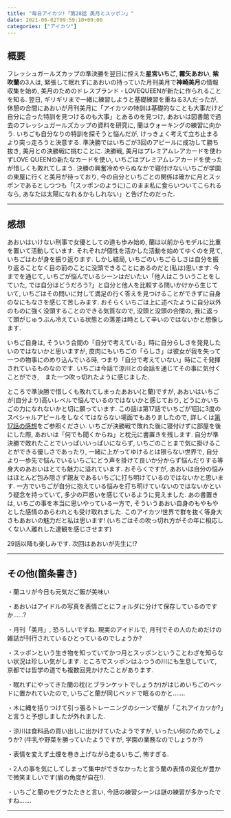 ```yaml
---
title: "毎日アイカツ!「第28話 美月とスッポン」"
date: 2021-06-02T09:59:10+09:00
categories: ["アイカツ"]
---
```

## 概要

フレッシュガールズカップの準決勝を翌日に控えた**星宮いちご**, **霧矢あおい**, **紫吹蘭**の3人は, 緊張して眠れずにあおいの持っていた月刊美月で**神崎美月**の情報収集を始め, 美月のためのドレスブランド・LOVEQUEENが新たに作られることを知る. 翌日, ギリギリまで一緒に練習しようと基礎練習を重ねる3人だったが, 休憩の合間にあおいが月刊美月に「アイカツの特訓は基礎的なことも大事だけど自分に合った特訓を見つけるのも大事」とあるのを見つけ, あおいは図書館で過去のフレッシュガールズカップの資料を研究に, 蘭はウォーキングの練習に向かう. いちごも自分なりの特訓を探そうと悩んだが, けっきょく考えて立ち止まるより突っ走ろうと決意する. 準決勝ではいちごが3回のアピールに成功して勝ち抜き, 美月との決勝戦に挑むことに. 決勝戦, 美月はプレミアムレアカードを使わずLOVE QUEENの新たなカードを使い, いちごはプレミアムレアカードを使ったが惜しくも敗れてしまう. 決勝の興奮冷めやらぬなかで寝付けないいちごが学園の東屋に行くと美月が待っており, 今の自分といちごとの関係は確かに月とスッポンであるとしつつも「(スッポンのように)このまま私に食らいついてこられるなら, あなたは太陽になれるかもしれない」と告げたのだった.

***

## 感想

あおいはいけない刑事で女優としての道も歩み始め, 蘭は以前からモデルに比重を置いて活動しています. それぞれが個性を活かした活動を始めてゆくのを見て, いちごはわが身を振り返ります. しかし結局, いちごのいちごらしさは自分を振り返ることなく目の前のことに没頭できることにあるのだと(私は)思います. 今までを通じて, いちごが悩んでいるシーンはだいたい「他人はこういうことをしていた, では自分はどうだろう?」と自分と他人を比較する問いかけから生じていて, いちごはその問いに対して満足の行く答えを見つけることができずに自身のなにもなさを感じて苦しみます. おそらくいちごは上に述べたように自分以外のものに強く没頭することのできる気質なので, 没頭と没頭の合間の, 我に返って頭がじゅうぶん冷えている状態との落差は時として辛いのではないかと想像します.

いちご自身は, そういう合間の「自分で考えている」時に自分らしさを発見したいのではないかと思いますが, 皮肉にもいちごの「らしさ」は彼女が我を失って一つの物事にのめり込んでいる時, つまり「自分で考えていない」時にこそ発揮されているものなのです. いちごは今話で涼川との会話を通じてその事に気付くことができ,　また一つ吹っ切れたように感じました.

ところで準決勝で惜しくも敗れてしまったあおい(と蘭)ですが, あおいはいちごが(自分より)高いレベルで悩んでいるのではないかと感じており, どうにかいちごの力になれないかと切に願っています. この話は第17話でいちごが1回に3度のスペシャルアピールをしなくてはならない場面でもありましたので, 詳しくは[第17話の感想](https://aura-tks.github.io/portfolio/article/everydayaikatsu17/)をご参照ください. いちごが決勝戦で敗れた後に寝付けずに部屋を後にした際, あおいは「何でも聞くからね」と枕元に書置きを残します. 自分が準決勝で敗れたことでいっぱいいっぱいにならず, いちごのことまで気に掛けることができる優しさであったり, 一緒に上がってゆけるとは限らない世界で, 自分より一歩先で悩んでいるいちごにどう声を掛けて良いか分からず悩んだりする等身大のあおいはとても魅力に溢れています. おそらくですが, あおいは自分の悩みはほとんど包み隠さず親友であるいちごに打ち明けているのではないかと思います. 一方でいちごが自分に抱えている悩みを打ち明けていないのではないかという疑念を持っていて, 多少の戸惑いを感じているように見えました. あの書置きは, いちごの事を本当に思いやっている一方で, そういうあおい自身のもやもやとした感情のあらわれとも受け取れました. このアイカツ!世界で群を抜く等身大さもあおいの魅力だと私は思います! (いちごはその吹っ切れ方がその年に相応しくない人離れした達観を感じさせます)

29話以降も楽しみです. 次回はあおいが先生に!?

***

## その他(箇条書き)

・蘭ユリが今日も元気だご飯が美味い

・あおいはアイドルの写真を表情ごとにフォルダに分けて保存しているのですか……?

・月刊「美月」, 恐ろしいですね. 現実のアイドルで, 月刊でその人のためだけの雑誌が刊行されているひとっているのでしょうか?

・スッポンという生き物を知っていてかつ月とスッポンということわざを知らない状況は珍しい気がします. ところでスッポンはふつうの川にも生息していて, 京都では哲学の道でも複数回見かけたことがあります.

・眠れずにやってきた蘭の枕(とブランケットでしょうか)がはじめいちごのベッドに置かれていたので, いちごと蘭が同じベッドで眠るのかと…….

・木に縄を括りつけて引っ張るトレーニングのシーンで蘭が「これアイカツか?」と言うと予想しましたが外れました.

・涼川は食料品の買い出しに出かけていたようですが, いったい何のためでしょうか? (牛乳や野菜を勝っていたようですが, 学園の業務なのでしょうか?)

・表情を変えず土煙を巻き上げながら走るいちご, 怖すぎる.

・2人の事を気にしてしまって集中ができなかったと言う蘭の表情の変化が豊かで微笑ましいです(眉の角度が自在!).

・いちごと蘭のモグラたたきと言い, 今話の練習シーンは謎の練習が多かったですね…….

***
